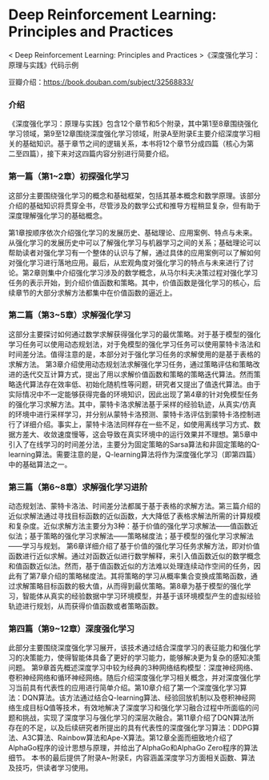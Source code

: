 # Deep Reinforcement Learning: Principles and Practices


< Deep Reinforcement Learning: Principles and Practices >《深度强化学习：原理与实践》代码示例

豆瓣介绍：https://book.douban.com/subject/32568833/


### 介绍

《深度强化学习：原理与实践》包含12个章节和5个附录，其中第1至8章围绕强化学习领域，第9至12章围绕深度强化学习领域，附录A至附录E主要介绍深度学习相关的基础知识。基于章节之间的逻辑关系，本书将12个章节分成四篇（核心为第二至四篇），接下来对这四篇内容分别进行简要介绍。### 第一篇（第1~2章）初探强化学习
这部分主要围绕强化学习的概念和基础框架，包括其基本概念和数学原理。该部分介绍的基础知识将贯穿全书，尽管涉及的数学公式和推导方程稍显复杂，但有助于深度理解强化学习的基础概念。第1章按顺序依次介绍强化学习的发展历史、基础理论、应用案例、特点与未来。从强化学习的发展历史中可以了解强化学习与机器学习之间的关系；基础理论可以帮助读者对强化学习有一个整体的认识与了解，通过具体的应用案例可以了解如何对强化学习进行落地应用。最后，从宏观角度对强化学习的特点与未来进行了讨论。第2章则集中介绍强化学习涉及的数学概念，从马尔科夫决策过程对强化学习任务的表示开始，到介绍价值函数和策略。其中，价值函数是强化学习的核心，后续章节的大部分求解方法都集中在价值函数的逼近上。### 第二篇（第3~5章）求解强化学习这部分主要探讨如何通过数学求解获得强化学习的最优策略。对于基于模型的强化学习任务可以使用动态规划法，对于免模型的强化学习任务可以使用蒙特卡洛法和时间差分法。值得注意的是，本部分对于强化学习任务的求解使用的是基于表格的求解方法。第3章介绍使用动态规划法求解强化学习任务，通过策略评估和策略改进的迭代交互计算方式，提出了用以求解价值函数和策略的策略迭代算法。然而策略迭代算法存在效率低、初始化随机性等问题，研究者又提出了值迭代算法。由于实际情况中不一定能够获得完备的环境知识，因此出现了第4章的针对免模型任务的强化学习求解方法。其中，蒙特卡洛求解法基于采样的经验轨迹，从真实/仿真的环境中进行采样学习，并分别从蒙特卡洛预测、蒙特卡洛评估到蒙特卡洛控制进行了详细介绍。事实上，蒙特卡洛法同样存在一些不足，如使用离线学习方式、数据方差大、收敛速度慢等，这会导致在真实环境中的运行效果并不理想。第5章中引入了在线学习的时间差分法，主要分为固定策略的Sarsa算法和非固定策略的Q-learning算法。需要注意的是，Q-learning算法将作为深度强化学习（即第四篇）中的基础算法之一。### 第三篇（第6~8章）求解强化学习进阶动态规划法、蒙特卡洛法、时间差分法都属于基于表格的求解方法。第三篇介绍的近似求解法通过寻找目标函数的近似函数，大大降低了表格求解法所需的计算规模和复杂度。近似求解方法主要分为3种：基于价值的强化学习求解法——值函数近似法；基于策略的强化学习求解法——策略梯度法；基于模型的强化学习求解法——学习与规划。第6章详细介绍了基于价值的强化学习任务求解方法，即对价值函数进行近似求解。通过对函数近似进行数学解释，来引入值函数近似的数学概念和值函数近似法。然而，基于值函数近似的方法难以处理连续动作空间的任务，因此有了第7章介绍的策略梯度法。其将策略的学习从概率集合变换成策略函数，通过求解策略目标函数的极大值，从而得到最优策略。第8章为基于模型的强化学习，智能体从真实的经验数据中学习环境模型，并基于该环境模型产生的虚拟经验轨迹进行规划，从而获得价值函数或者策略函数。### 第四篇（第9~12章）深度强化学习此部分主要围绕深度强化学习展开，该技术通过结合深度学习的表征能力和强化学习的决策能力，使得智能体具备了更好的学习能力，能够解决更为复杂的感知决策问题。第9章首先概述深度学习中较为经典的3种网络结构模型：深度神经网络、卷积神经网络和循环神经网络。随后介绍深度强化学习相关概念，并对深度强化学习当前具有代表性的应用进行简单介绍。第10章介绍了第一个深度强化学习算法：DQN算法。该方法通过结合Q-learning算法、经验回放机制以及卷积神经网络生成目标Q值等技术，有效地解决了深度学习和强化学习融合过程中所面临的问题和挑战，实现了深度学习与强化学习的深层次融合。第11章介绍了DQN算法所存在的不足，以及后续研究者所提出的具有代表性的深度强化学习算法：DDPG算法、A3C算法、Rainbow算法和Ape-X算法。第12章全面而细致地介绍了AlphaGo程序的设计思想与原理，并给出了AlphaGo和AlphaGo Zero程序的算法细节。本书的最后提供了附录A~附录E，内容涵盖深度学习方面相关函数、算法及技巧，供读者学习使用。
